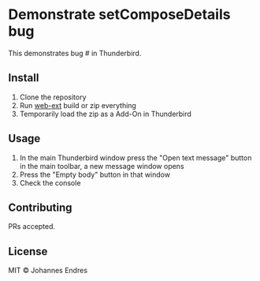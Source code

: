 # Demonstrate setComposeDetails bug

This demonstrates bug # in Thunderbird.

## Install

1. Clone the repository
1. Run [web-ext](https://github.com/mozilla/web-ext) build or zip everything
1. Temporarily load the zip as a Add-On in Thunderbird

## Usage

1. In the main Thunderbird window press the "Open text message" button in the main toolbar, a new message window opens
2. Press the "Empty body" button in that window
3. Check the console

## Contributing

PRs accepted.

## License

MIT © Johannes Endres
